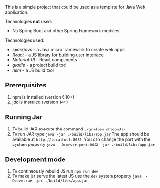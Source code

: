 This is a simple project that could be used as a template for Java Web application.

Technologies **not** used:
- No Spring Boot and other Spring Framework modules

Technologies used:
- *sparkjava* - a Java micro framework to create web apps
- *React* - a JS library for building user interface
- *Material-UI* - React components
- *gradle* - a project build tool
- *npm* - a JS build tool


Prerequisites
------
1. npm is installed (version 6.10+)
1. jdk is installed (version 14+)

Running Jar
------
1. To build JAR execute the command `./gradlew shadowJar`
1. To run JAR type `java -jar ./build/libs/app.jar` The app should be available at `http://localhost:8080`. You can change the port with the system property `java  -Dserver.port=8082 -jar ./build/libs/app.jar`

Development mode
------
1. To continuously rebuild JS run `npm run dev`
1. To make jar serve the latest JS use the `dev` system property `java  -Ddev=true -jar ./build/libs/app.jar`







